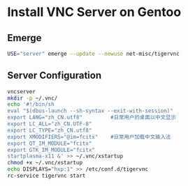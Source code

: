 # Install VNC Server on Gentoo

## Emerge

```bash
USE="server" emerge --update --newuse net-misc/tigervnc
```

## Server Configuration

```bash
vncserver
mkdir -p ~/.vnc/
echo '#!/bin/sh
eval "$(dbus-launch --sh-syntax --exit-with-session)"
export LANG="zh_CN.utf8"         #日常用户的桌面以中文显示
export LC_ALL="zh_CN.UTF-8"
export LC_TYPE="zh_CN.utf8"
export XMODIFIERS="@im=fcitx"    #日常用户加载中文输入法
export QT_IM_MODULE="fcitx"
export GTK_IM_MODULE="fcitx"
startplasma-x11 &' >> ~/.vnc/xstartup
chmod +x ~/.vnc/xstartup
echo DISPLAYS="hxp:1" >> /etc/conf.d/tigervnc
rc-service tigervnc start
```

